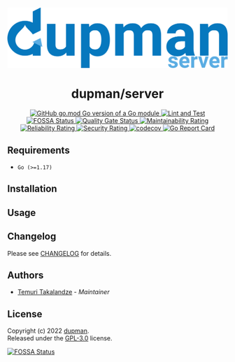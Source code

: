 <p align="center">
    <img width="600px" src="./.assets/logo.png" />
</p>

<h1 align="center">dupman/server</h1>


<p align="center">
    <a href="https://github.com/dupman/server">
        <img alt="GitHub go.mod Go version of a Go module" src="https://img.shields.io/github/go-mod/go-version/dupman/server.svg">
    </a>
    <a href="https://github.com/dupman/server/actions/workflows/lint-and-test.yml">
        <img alt="Lint and Test" src="https://github.com/dupman/server/actions/workflows/lint-and-test.yml/badge.svg">
    </a>
    <a href="https://app.fossa.com/projects/git%2Bgithub.com%2Fdupman%2Fserver?ref=badge_shield">
        <img alt="FOSSA Status" src="https://app.fossa.com/api/projects/git%2Bgithub.com%2Fdupman%2Fserver.svg?type=shield"/>
    </a>
    <a href="https://sonarcloud.io/project/overview?id=dupman_server">
        <img alt="Quality Gate Status" src="https://sonarcloud.io/api/project_badges/measure?project=dupman_server&metric=alert_status"/>
    </a>
    <a href="https://sonarcloud.io/project/overview?id=dupman_server">
        <img alt="Maintainability Rating" src="https://sonarcloud.io/api/project_badges/measure?project=dupman_server&metric=sqale_rating"/>
    </a>
    <a href="https://sonarcloud.io/project/overview?id=dupman_server">
        <img alt="Reliability Rating" src="https://sonarcloud.io/api/project_badges/measure?project=dupman_server&metric=reliability_rating"/>
    </a>
    <a href="https://sonarcloud.io/project/overview?id=dupman_server">
        <img alt="Security Rating" src="https://sonarcloud.io/api/project_badges/measure?project=dupman_server&metric=security_rating"/>
    </a>
    <a href="https://codecov.io/gh/dupman/server">
        <img alt="codecov" src="https://codecov.io/gh/dupman/server/branch/main/graph/badge.svg?token=5A88MBXGTU">
    </a>
    <a href="https://goreportcard.com/report/github.com/gotify/server">
        <img alt="Go Report Card" src="https://goreportcard.com/badge/github.com/gotify/server">
    </a>
</p>

## Requirements

- `Go (>=1.17)`

## Installation

## Usage

## Changelog

Please see [CHANGELOG](CHANGELOG.md) for details.

## Authors

- [Temuri Takalandze](https://abgeo.dev) - *Maintainer*

## License

Copyright (c) 2022 [dupman](https://dupman.cloud).  
Released under the [GPL-3.0](LICENSE) license.

[![FOSSA Status](https://app.fossa.com/api/projects/git%2Bgithub.com%2Fdupman%2Fserver.svg?type=large)](https://app.fossa.com/projects/git%2Bgithub.com%2Fdupman%2Fserver?ref=badge_large)
